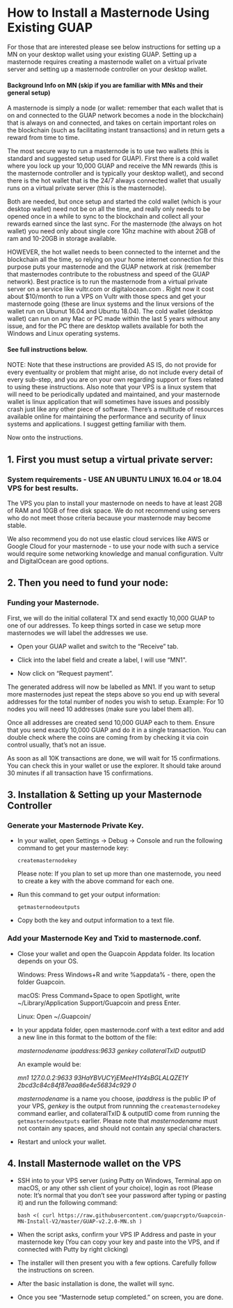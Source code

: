 # How to Install a Masternode Using Existing GUAP

For those that are interested please see below instructions for setting up a MN on your desktop wallet using your existing GUAP. Setting up a masternode requires creating a masternode wallet on a virtual private server and setting up a masternode controller on your desktop wallet.

#### Background Info on MN (skip if you are familiar with MNs and their general setup)
  A masternode is simply a node (or wallet: remember that each wallet that is on and connected to the GUAP network becomes a node in the blockchain) that is always on and connected, and takes on certain important roles on the blockchain (such as facilitating instant transactions) and in return gets a reward from time to time.

  The most secure way to run a masternode is to use two wallets (this is standard and suggested setup used for GUAP). First there is a cold wallet where you lock up your 10,000 GUAP and receive the MN rewards (this is the masternode controller and is typically your desktop wallet), and second there is the hot wallet that is the 24/7 always connected wallet that usually runs on a virtual private server (this is the masternode). 

  Both are needed, but once setup and started the cold wallet (which is your desktop wallet) need not be on all the time, and really only needs to be opened once in a while to sync to the blockchain and collect all your rewards earned since the last sync. For the masternode (the always on hot wallet) you need only about single core 1Ghz machine with about 2GB of ram and 10-20GB in storage available.

  HOWEVER, the hot wallet needs to been connected to the internet and the blockchain all the time, so relying on your home internet connection for this purpose puts your masternode and the GUAP network at risk (remember that masternodes contribute to the robustness and speed of the GUAP network). Best practice is to run the masternode from a virtual private server on a service like vultr.com or digitalocean.com . Right now it cost about $10/month to run a VPS on Vultr with those specs and get your masternode going (these are linux systems and the linux versions of the wallet run on Ubunut 16.04 and Ubuntu 18.04). The cold wallet (desktop wallet) can run on any Mac or PC made within the last 5 years without any issue, and for the PC there are desktop wallets available for both the Windows and Linux operating systems.

#### See full instructions below.

NOTE: Note that these instructions are provided AS IS, do not provide for every eventuality or problem that might arise, do not include every detail of every sub-step, and you are on your own regarding support or fixes related to using these instructions. Also note that your VPS is a linux system that will need to be periodically updated and maintained, and your masternode wallet is linux application that will sometimes have issues and possibly crash just like any other piece of software. There’s a multitude of resources available online for maintaining the performance and security of linux systems and applications. I suggest getting familiar with them.

Now onto the instructions.




## 1. First you must setup a virtual private server:

### System requirements - USE AN UBUNTU LINUX 16.04 or 18.04 VPS for best results.

The VPS you plan to install your masternode on needs to have at least 2GB of RAM and 10GB of free disk space. We do not recommend using servers who do not meet those criteria because your masternode may become stable. 

We also recommend you do not use elastic cloud services like AWS or Google Cloud for your masternode - to use your node with such a service would require some networking knowledge and manual configuration. Vultr and DigitalOcean are good options.




## 2. Then you need to fund your node:
### Funding your Masternode.

First, we will do the initial collateral TX and send exactly 10,000 GUAP to one of our addresses. 
To keep things sorted in case we setup more masternodes we will label the addresses we use.

- Open your GUAP wallet and switch to the “Receive” tab.

- Click into the label field and create a label, I will use “MN1".

- Now click on “Request payment”.

The generated address will now be labelled as MN1. If you want to setup more masternodes just repeat the steps above so you end up with several addresses for the total number of nodes you wish to setup. Example: For 10 nodes you will need 10 addresses (make sure you label them all).

Once all addresses are created send 10,000 GUAP each to them. Ensure that you send exactly 10,000 GUAP and do it in a single transaction. You can double check where the coins are coming from by checking it via coin control usually, that’s not an issue.

As soon as all 10K transactions are done, we will wait for 15 confirmations. You can check this in your wallet or use the explorer. It should take around 30 minutes if all transaction have 15 confirmations.



## 3. Installation & Setting up your Masternode Controller
### Generate your Masternode Private Key.

- In your wallet, open Settings -> Debug -> Console and run the following command to get your masternode key:

    `createmasternodekey`

    Please note: If you plan to set up more than one masternode, you need to create a key with the above command for each one.

- Run this command to get your output information:

    `getmasternodeoutputs`

- Copy both the key and output information to a text file.

### Add your Masternode Key and Txid to masternode.conf.
- Close your wallet and open the Guapcoin Appdata folder. Its location depends on your OS.

    Windows: Press Windows+R and write %appdata% - there, open the folder Guapcoin.

    macOS: Press Command+Space to open Spotlight, write ~/Library/Application Support/Guapcoin and press Enter.

    Linux: Open ~/.Guapcoin/

- In your appdata folder, open masternode.conf with a text editor and add a new line in this format to the bottom of the file:

    *masternodename ipaddress:9633 genkey collateralTxID outputID*

    An example would be:
    
    *mn1 127.0.0.2:9633 93HaYBVUCYjEMeeH1Y4sBGLALQZE1Y 2bcd3c84c84f87eaa86e4e56834c929 0*

    *masternodename* is a name you choose, *ipaddress* is the public IP of your VPS, *genkey* is the output from runnning the `createmasternodekey` command earlier, and collateralTxID & outputID come from running the `getmasternodeoutputs` earlier. Please note that *masternodename* must not contain any spaces, and should not contain any special characters.
    
- Restart and unlock your wallet.



## 4. Install Masternode wallet on the VPS

- SSH into to your VPS server (using Putty on Windows, Terminal.app on macOS, or any other ssh client of your choice), login as root (Please note: It’s normal that you don’t see your password after typing or pasting it) and run the following command:

  `bash <( curl https://raw.githubusercontent.com/guapcrypto/Guapcoin-MN-Install-V2/master/GUAP-v2.2.0-MN.sh )`


- When the script asks, confirm your VPS IP Address and paste in your masternode key (You can copy your key and paste into the VPS, and if connected with Putty by right clicking)

- The installer will then present you with a few options.
Carefully follow the instructions on screen.

- After the basic installation is done, the wallet will sync.

- Once you see “Masternode setup completed.” on screen, you are done.



